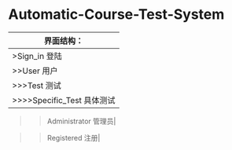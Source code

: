 # Automatic-Course-Test-System
界面结构：|
--------- |
>Sign_in 登陆|
>>User 用户|
>>>Test 测试|
>>>>Specific_Test 具体测试|

>>Administrator 管理员|

>>Registered 注册|
